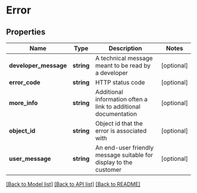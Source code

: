 # Error

## Properties
Name | Type | Description | Notes
------------ | ------------- | ------------- | -------------
**developer_message** | **string** | A technical message meant to be read by a developer | [optional] 
**error_code** | **string** | HTTP status code | [optional] 
**more_info** | **string** | Additional information often a link to additional documentation | [optional] 
**object_id** | **string** | Object id that the error is associated with | [optional] 
**user_message** | **string** | An end-user friendly message suitable for display to the customer | [optional] 

[[Back to Model list]](../README.md#documentation-for-models) [[Back to API list]](../README.md#documentation-for-api-endpoints) [[Back to README]](../README.md)


